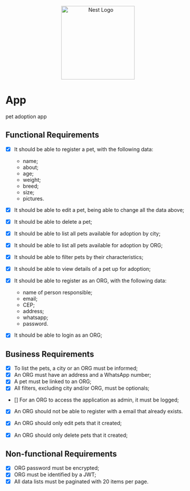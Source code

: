 <p align="center">
  <a href="http://nestjs.com/" target="blank"><img src="https://nestjs.com/img/logo-small.svg" width="200" alt="Nest Logo" /></a>
</p>

[circleci-image]: https://img.shields.io/circleci/build/github/nestjs/nest/master?token=abc123def456
[circleci-url]: https://circleci.com/gh/nestjs/nest

# App

pet adoption app

## Functional Requirements
- [x] It should be able to register a pet, with the following data:
  - name;
  - about;
  - age;
  - weight;
  - breed;
  - size;
  - pictures.
- [x] It should be able to edit a pet, being able to change all the data above;
- [x] It should be able to delete a pet;
- [x] It should be able to list all pets available for adoption by city;
- [x] It should be able to list all pets available for adoption by ORG;
- [x] It should be able to filter pets by their characteristics;
- [x] It should be able to view details of a pet up for adoption;
- [x] It should be able to register as an ORG, with the following data:
  - name of person responsible;
  - email;
  - CEP;
  - address;
  - whatsapp;
  - password.
- [x] It should be able to login as an ORG;


## Business Requirements
- [x] To list the pets, a city or an ORG must be informed;
- [x] An ORG must have an address and a WhatsApp number;
- [x] A pet must be linked to an ORG;
- [x] All filters, excluding city and/or ORG, must be optionals;
- [] For an ORG to access the application as admin, it must be logged;
- [x] An ORG should not be able to register with a email that already exists.
- [x] An ORG should only edit pets that it created;
- [x] An ORG should only delete pets that it created;


## Non-functional Requirements
- [x] ORG password must be encrypted;
- [x] ORG must be identified by a JWT;
- [x] All data lists must be paginated with 20 items per page.
